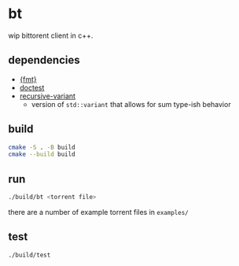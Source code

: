 # bt

wip bittorent client in c++. 

## dependencies 
- [{fmt}](https://fmt.dev)
- [doctest](https://github.com/doctest/doctest)
- [recursive-variant](https://github.com/codeinred/recursive-variant)
  - version of `std::variant` that allows for sum type-ish behavior

## build
```sh
cmake -S . -B build
cmake --build build
```

## run
```sh
./build/bt <torrent file>
```
there are a number of example torrent files in `examples/`

## test
```sh
./build/test
```